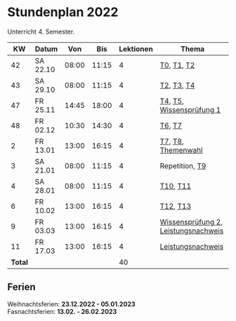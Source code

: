 # Stundenplan 2022

Unterricht 4. Semester.

| KW        | Datum    | Von   | Bis   | Lektionen | Thema                                                                          |
| --------- | -------- | ----- | ----- | --------- | ------------------------------------------------------------------------------ |
| 42        | SA 22.10 | 08:00 | 11:15 | 4         | [T0](topic-0/README.md), [T1](topic-1/README.md), [T2](topic-2/README.md)      |
| 43        | SA 29.10 | 08:00 | 11:15 | 4         | [T2](topic-2/README.md), [T3](topic-3/README.md), [T4](topic-4/README.md)      |
| 47        | FR 25.11 | 14:45 | 18:00 | 4         | [T4](topic-4/README.md), [T5](topic-5/README.md), [Wissensprüfung 1](exam1.md) |
| 48        | FR 02.12 | 10:30 | 14:30 | 4         | [T6](topic-6/README.md), [T7](topic-7/README.md)                               |
| 2         | FR 13.01 | 13:00 | 16:15 | 4         | [T7](topic-7/README.md), [T8](topic-8/README.md), [Themenwahl](exam3.md#Themenwahl)                     |
| 3         | SA 21.01 | 08:00 | 11:15 | 4         | Repetition, [T9](topic-9/README.md)                          |
| 4         | SA 28.01 | 08:00 | 11:15 | 4         | [T10](topic-10/README.md), [T11](topic-11/README.md)                           |
| 6         | FR 10.02 | 13:00 | 16:15 | 4         | [T12](topic-12/README.md), [T13](topic-13/README.md)                           |
| 9         | FR 03.03 | 13:00 | 16:15 | 4         | [Wissensprüfung 2](exam2.md), [Leistungsnachweis](exam.md#leistungsnachweis)                                 |
| 11        | FR 17.03 | 13:00 | 16:15 | 4         | [Leistungsnachweis](exam.md#leistungsnachweis)                                 |
| **Total** |          |       |       | 40        |                                                                                |
<!-- TBLFM: @>$5=sum(@I..@-1) -->

## Ferien

Weihnachtsferien: **23.12.2022 - 05.01.2023**\
Fasnachtsferien: **13.02. - 26.02.2023**
